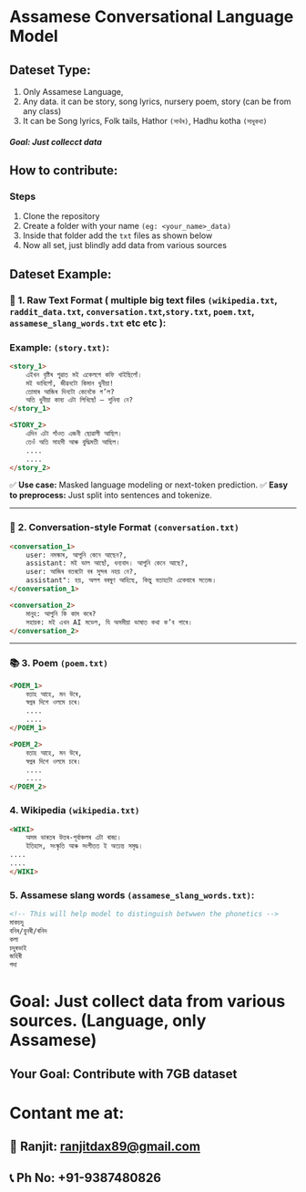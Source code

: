 # Assamese Conversational Language Model


## Dateset Type:
1. Only Assamese Language,
2. Any data. it can be story, song lyrics, nursery poem, story (can be from any class)
3. It can be Song lyrics, Folk tails, Hathor `(সাথঁৰ)`, Hadhu kotha `(সাধুকথা)`

##### Goal: Just collecct data
## How to contribute: 
### Steps
1. Clone the repository
2. Create a folder with your name `(eg: <your_name>_data)`
3. Inside that folder add the `txt` files as shown below
4. Now all set, just blindly add data from various sources

## Dateset Example:


### 🧩 **1. Raw Text Format ( multiple big text files `(wikipedia.txt`, `raddit_data.txt`, `conversation.txt`,`story.txt`, `poem.txt`, `assamese_slang_words.txt` etc etc ):**


### Example: `(story.txt)`:
```html
<story_1>
    এইখন বৃষ্টিৰ পুৱাত মই একেলগে কফি খাইছিলোঁ।
    মই ভাবিলোঁ, জীৱনটো কিমান ধুনীয়া!
    তোমাৰ আজিৰ দিনটো কেনেকৈ গ’ল?
    অতি ধুনীয়া কাব্য এটা লিখিছোঁ — শুনিবা নে?
</story_1>

<STORY_2>
    এদিন এটা গাঁওত এজনী ছোৱালী আছিল।
    তেওঁ অতি সাহসী আৰু বুদ্ধিমতী আছিল।
    ....
    ....
</story_2>
```

✅ **Use case:** Masked language modeling or next-token prediction.
✅ **Easy to preprocess:** Just split into sentences and tokenize.

---

### 💬 **2. Conversation-style Format `(conversation.txt)`**

```html
<conversation_1>
    user: নমস্কাৰ, আপুনি কেনে আছেন?,
    assistant: মই ভাল আছোঁ, ধন্যবাদ। আপুনি কেনে আছে?,
    user: আজিৰ বতৰটো বৰ সুন্দৰ নহয় নে?,
    assistant": হয়, অলপ বৰষুণ আহিছে, কিন্তু বতাহটো একেবাৰে সতেজ।
</conversation_1>

<conversation_2>
    মানুহ: আপুনি কি কাম কৰে?
    সহায়ক: মই এখন AI মডেল, যি অসমীয়া ভাষাত কথা ক’ব পাৰে।
</conversation_2>
```

---

### 📚 **3. Poem `(poem.txt)`**
```html
<POEM_1>
    বতাহ আহে, মন উৰে,
    স্বপ্নৰ দিশে ওলমে চৰে।
    ....
    ....
</POEM_1>

<POEM_2>
    বতাহ আহে, মন উৰে,
    স্বপ্নৰ দিশে ওলমে চৰে।
    ....
    ....
</POEM_2>
```



### 4. Wikipedia `(wikipedia.txt)`
```html
<WIKI>
    অসম ভাৰতৰ উত্তৰ-পূৰ্বাঞ্চলৰ এটা ৰাজ্য।
    ইতিহাস, সংস্কৃতি আৰু সংগীতত ই অত্যন্ত সমৃদ্ধ।
....
....
</WIKI>
```

### 5. Assamese slang words `(assamese_slang_words.txt)`:
```html
<!-- This will help model to distinguish betwwen the phonetics -->
মাকচদু
বনিৰ/বুনৰী/ৰনিদ
কলা
চদুৰভাই
জহিৰী
গদা

```
# Goal: Just collect data from various sources. (Language, only Assamese)
## Your Goal: Contribute with 7GB dataset

# Contant me at: 
## 📧 Ranjit: ranjitdax89@gmail.com
## 📞 Ph No: +91-9387480826